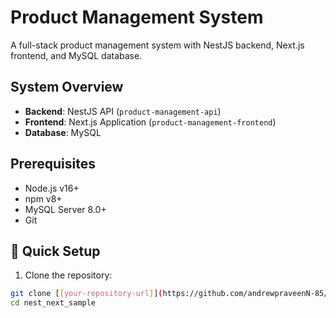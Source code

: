 # Product Management System

A full-stack product management system with NestJS backend, Next.js frontend, and MySQL database.

## System Overview

- **Backend**: NestJS API (`product-management-api`)
- **Frontend**: Next.js Application (`product-management-frontend`)
- **Database**: MySQL

## Prerequisites

- Node.js v16+
- npm v8+
- MySQL Server 8.0+
- Git

## 🚀 Quick Setup

1. Clone the repository:
```bash
git clone [[your-repository-url]](https://github.com/andrewpraveenN-85/nest_next_sample.git)
cd nest_next_sample
